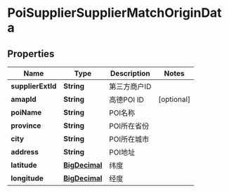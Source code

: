 # PoiSupplierSupplierMatchOriginData

## Properties
Name | Type | Description | Notes
------------ | ------------- | ------------- | -------------
**supplierExtId** | **String** | 第三方商户ID | 
**amapId** | **String** | 高德POI ID |  [optional]
**poiName** | **String** | POI名称 | 
**province** | **String** | POI所在省份 | 
**city** | **String** | POI所在城市 | 
**address** | **String** | POI地址 | 
**latitude** | [**BigDecimal**](BigDecimal.md) | 纬度 | 
**longitude** | [**BigDecimal**](BigDecimal.md) | 经度 | 
